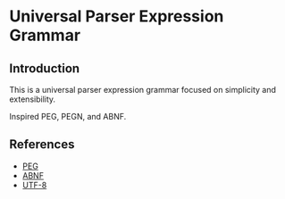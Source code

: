 # Universal Parser Expression Grammar

## Introduction

This is a universal parser expression grammar focused on simplicity and extensibility.

Inspired PEG, PEGN, and ABNF.

## References

- [PEG](https://bford.info/pub/lang/peg.pdf)
- [ABNF](https://www.rfc-editor.org/rfc/rfc5234)
- [UTF-8](https://datatracker.ietf.org/doc/html/rfc3629#section-3)
